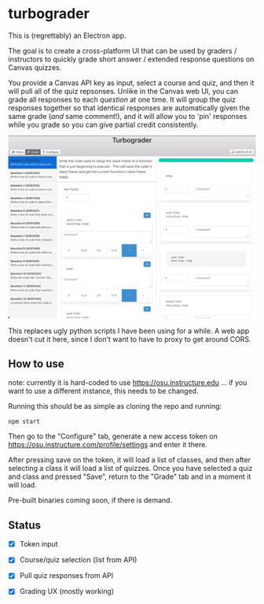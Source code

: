 turbograder
=====

This is (regrettably) an Electron app.

The goal is to create a cross-platform UI that can be used by graders / instructors to quickly grade short answer / extended response questions on Canvas quizzes.

You provide a Canvas API key as input, select a course and quiz, and then it will pull all of the quiz repsonses. Unlike in the Canvas web UI, you can grade all responses to each *question* at one time. It will group the quiz responses together so that identical responses are automatically given the same grade (*and* same comment!), and it will allow you to 'pin' responses while you grade so you can give partial credit consistently.

![screenshot](screenshot.png)

This replaces ugly python scripts I have been using for a while. A web app doesn't cut it here, since I don't want to have to proxy to get around CORS.


How to use
-----

note: currently it is hard-coded to use https://osu.instructure.edu ... if you want to use a different instance, this needs to be changed.

Running this should be as simple as cloning the repo and running:

```
npm start
```

Then go to the "Configure" tab, generate a new access token on https://osu.instructure.com/profile/settings and enter it there. 

After pressing save on the token, it will load a list of classes, and then after selecting a class it will load a list of quizzes. Once you have selected a quiz and class and pressed "Save", return to the "Grade" tab and in a moment it will load.

Pre-built binaries coming soon, if there is demand.


Status
----

- [x] Token input
- [x] Course/quiz selection (list from API)
- [x] Pull quiz responses from API
- [x] Grading UX (mostly working)

